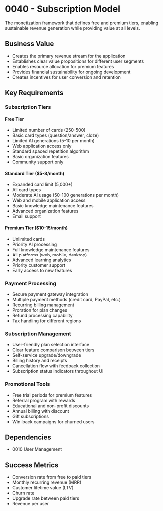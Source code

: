 # 0040 - Subscription Model

The monetization framework that defines free and premium tiers, enabling sustainable revenue generation while providing value at all levels.

## Business Value

- Creates the primary revenue stream for the application
- Establishes clear value propositions for different user segments
- Enables resource allocation for premium features
- Provides financial sustainability for ongoing development
- Creates incentives for user conversion and retention

## Key Requirements

### Subscription Tiers

#### Free Tier
- Limited number of cards (250-500)
- Basic card types (question/answer, cloze)
- Limited AI generations (5-10 per month)
- Web application access only
- Standard spaced repetition algorithm
- Basic organization features
- Community support only

#### Standard Tier ($5-8/month)
- Expanded card limit (5,000+)
- All card types
- Moderate AI usage (50-100 generations per month)
- Web and mobile application access
- Basic knowledge maintenance features
- Advanced organization features
- Email support

#### Premium Tier ($10-15/month)
- Unlimited cards
- Priority AI processing
- Full knowledge maintenance features
- All platforms (web, mobile, desktop)
- Advanced learning analytics
- Priority customer support
- Early access to new features

### Payment Processing
- Secure payment gateway integration
- Multiple payment methods (credit card, PayPal, etc.)
- Recurring billing management
- Proration for plan changes
- Refund processing capability
- Tax handling for different regions

### Subscription Management
- User-friendly plan selection interface
- Clear feature comparison between tiers
- Self-service upgrade/downgrade
- Billing history and receipts
- Cancellation flow with feedback collection
- Subscription status indicators throughout UI

### Promotional Tools
- Free trial periods for premium features
- Referral program with rewards
- Educational and non-profit discounts
- Annual billing with discount
- Gift subscriptions
- Win-back campaigns for churned users

## Dependencies

- 0010 User Management

## Success Metrics

- Conversion rate from free to paid tiers
- Monthly recurring revenue (MRR)
- Customer lifetime value (LTV)
- Churn rate
- Upgrade rate between paid tiers
- Revenue per user
